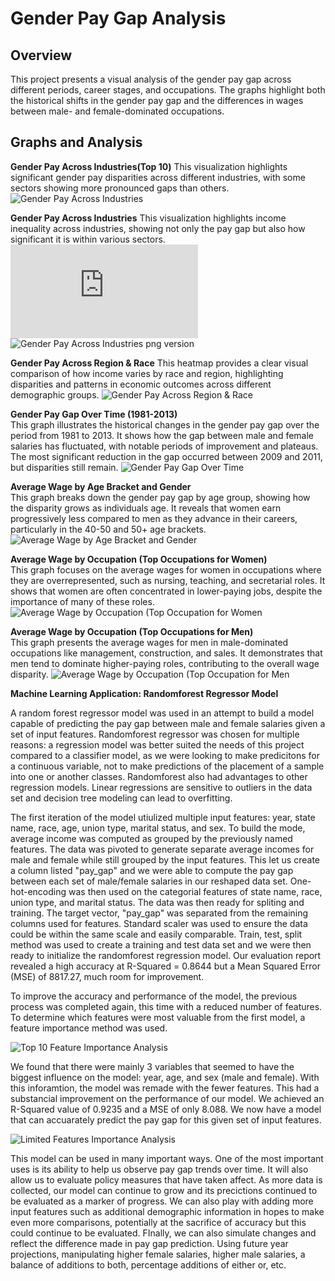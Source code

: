 # Gender Pay Gap Analysis

## Overview
This project presents a visual analysis of the gender pay gap across different periods, career stages, and occupations. The graphs highlight both the historical shifts in the gender pay gap and the differences in wages between male- and female-dominated occupations.

## Graphs and Analysis

**Gender Pay Across Industries(Top 10)**
This visualization highlights significant gender pay disparities across different industries, with some sectors showing more pronounced gaps than others. ![Gender Pay Across Industries](https://github.com/JMiceli7/gender-gap-analysis/blob/main/Project%204%20Graphics/male_to_female_salary_ratio.png)

**Gender Pay Across Industries**
This visualization highlights income inequality across industries, showing not only the pay gap but also how significant it is within various sectors.
![Gender Pay Across Industries interactive plot version](https://github.com/JMiceli7/gender-gap-analysis/blob/main/Project%204%20Graphics/interactive_plot.html) 
![Gender Pay Across Industries png version](https://github.com/JMiceli7/gender-gap-analysis/blob/main/Project%204%20Graphics/Gender%20Pay%20by%20Industry%20dot%20plot.png)

**Gender Pay Across Region & Race** 
This heatmap provides a clear visual comparison of how income varies by race and region, highlighting disparities and patterns in economic outcomes across different demographic groups. ![Gender Pay Across Region & Race](https://github.com/JMiceli7/gender-gap-analysis/blob/main/Project%204%20Graphics/mean_income_by_region_and_race.png)


 **Gender Pay Gap Over Time (1981-2013)**  
   This graph illustrates the historical changes in the gender pay gap over the period from 1981 to 2013. It shows how the gap between male and female salaries has fluctuated, with notable periods of improvement and plateaus. The most significant reduction in the gap occurred between 2009 and 2011, but disparities still remain.
![Gender Pay Gap Over Time](https://github.com/JMiceli7/gender-gap-analysis/blob/main/Project%204%20Graphics/pay_gap_over_time.png)

 **Average Wage by Age Bracket and Gender**  
   This graph breaks down the gender pay gap by age group, showing how the disparity grows as individuals age. It reveals that women earn progressively less compared to men as they advance in their careers, particularly in the 40-50 and 50+ age brackets.
   ![Average Wage by Age Bracket and Gender](https://github.com/JMiceli7/gender-gap-analysis/blob/main/Project%204%20Graphics/bar_gap_ages.png)

 **Average Wage by Occupation (Top Occupations for Women)**  
   This graph focuses on the average wages for women in occupations where they are overrepresented, such as nursing, teaching, and secretarial roles. It shows that women are often concentrated in lower-paying jobs, despite the importance of many of these roles.
   ![Average Wage by Occupation (Top Occupation for Women](https://github.com/JMiceli7/gender-gap-analysis/blob/main/Project%204%20Graphics/women_occ.png)

 **Average Wage by Occupation (Top Occupations for Men)**  
   This graph presents the average wages for men in male-dominated occupations like management, construction, and sales. It demonstrates that men tend to dominate higher-paying roles, contributing to the overall wage disparity.
   ![Average Wage by Occupation (Top Occupation for Men](https://github.com/JMiceli7/gender-gap-analysis/blob/main/Project%204%20Graphics/men_occ.png)

**Machine Learning Application: Randomforest Regressor Model**

   A random forest regressor model was used in an attempt to build a model capable of predicting the pay gap between male and female salaries given a set of input features. Randomforest regressor was chosen for multiple reasons: a regression model was better suited the needs of this project compared to a classifier model, as we were looking to make predicitons for a continuous variable, not to make predictions of the placement of a sample into one or another classes. Randomforest also had advantages to other regression models. Linear regressions are sensitive to outliers in the data set and decision tree modeling can lead to overfitting. 
   
   The first iteration of the model utiulized multiple input features: year, state name, race, age, union type, marital status, and sex. To build the mode, average income was computed as grouped by the previously named features. The data was pivoted to generate separate average incomes for male and female while still grouped by the input features. This let us create a column listed "pay_gap" and we were able to compute the pay gap between each set of male/female salaries in our reshaped data set. One-hot-encoding was then used on the categorial features of state name, race, union type, and marital status. The data was then ready for spliting and training. The target vector, "pay_gap" was separated from the remaining columns used for features. Standard scaler was used to ensure the data could be within the same scale and easily comparable. Train, test, split method was used to create a training and test data set and we were then ready to initialize the randomforest regression model. Our evaluation report revealed a high accuracy at R-Squared = 0.8644 but a Mean Squared Error (MSE) of 8817.27, much room for improvement.

   To improve the accuracy and performance of the model, the previous process was completed again, this time with a reduced number of features. To determine which features were most valuable from the first model, a feature importance method was used.
   
![Top 10 Feature Importance Analysis](https://github.com/JMiceli7/gender-gap-analysis/blob/main/Project%204%20Graphics/Regression%20Model%20top%2010%20features.png)
   
   We found that there were mainly 3 variables that seemed to have the biggest influence on the model: year, age, and sex (male and female). With this inforamtion, the model was remade with the fewer features. This had a substancial improvement on the performance of our model. We achieved an R-Squared value of 0.9235 and a MSE of only 8.088. We now have a model that can accuarately predict the pay gap for this given set of input features.

![Limited Features Importance Analysis](https://github.com/JMiceli7/gender-gap-analysis/blob/main/Project%204%20Graphics/Regression%20Model%20limited%20features.png)

   This model can be used in many important ways. One of the most important uses is its ability to help us observe pay gap trends over time. It will also allow us to evaluate policy measures that have taken affect. As more data is collected, our model can continue to grow and its precictions continued to be evaluated as a marker of progress. We can also play with adding more input features such as additional demographic information in hopes to make even more comparisons, potentially at the sacrifice of accuracy but this could continue to be evaluated. FInally, we can also simulate changes and reflect the difference made in pay gap prediction. Using future year projections, manipulating higher female salaries, higher male salaries, a balance of additions to both, percentage additions of either or, etc. 
